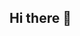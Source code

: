 ## Hi there 👋

<!--
**javaidiqbal11/javaidiqbal11** is a ✨ _special_ ✨ repository because its `README.md` (this file) appears on your GitHub profile.

- 🔭 I’m currently working on [Project Name](link)
- 🌱 I’m currently learning [Technology]
- 👯 I’m looking to collaborate on [Project Type]
- 🤔 I’m looking for help with [Specific Need]
- 💬 Ask me about [Topics]
- 📫 How to reach me: [Contact Information]
- ⚡ Fun fact: [Fun Fact]


Javaid Iqbal

![My GitHub stats](https://github-readme-stats.vercel.app/api?username=javaidiqbal11&show_icons=true)

